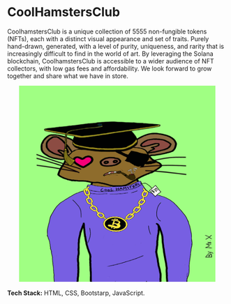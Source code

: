 # CoolHamstersClub

<p> CoolhamstersClub is a unique collection of 5555 non-fungible tokens (NFTs), each with a distinct visual appearance and set of traits. Purely hand-drawn, generated, with a level of purity, uniqueness, and rarity that is increasingly difficult to find in the world of art. By leveraging the Solana blockchain, CoolhamstersClub is accessible to a wider audience of NFT collectors, with low gas fees and affordability. We look forward to grow together and share what we have in store.</p>

<p align="center"><img width="450" heigth="650" src="./assets/images/cool-hams.gif" alt="Cool-Hams"></p>

**Tech Stack:** HTML, CSS, Bootstarp, JavaScript.

